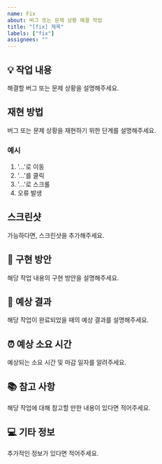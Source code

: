 ```yaml
---
name: Fix
about: 버그 또는 문제 상황 해결 작업
title: "[fix] 제목"
labels: ["fix"]
assignees: ""
---
```


## 💡 작업 내용

해결할 버그 또는 문제 상황을 설명해주세요.

## 재현 방법

버그 또는 문제 상황을 재현하기 위한 단계를 설명해주세요.

### 예시

1. '...'로 이동
2. '...'를 클릭
3. '...'로 스크롤
4. 오류 발생

## 스크린샷

가능하다면, 스크린샷을 추가해주세요.

## 🚀 구현 방안

해당 작업 내용의 구현 방안을 설명해주세요.

## 🎉 예상 결과

해당 작업이 완료되었을 때의 예상 결과를 설명해주세요.

## ⏰ 예상 소요 시간

예상되는 소요 시간 및 마감 일자를 알려주세요.

## 📚 참고 사항

해당 작업에 대해 참고할 만한 내용이 있다면 적어주세요.

## 💻 기타 정보

추가적인 정보가 있다면 적어주세요.
